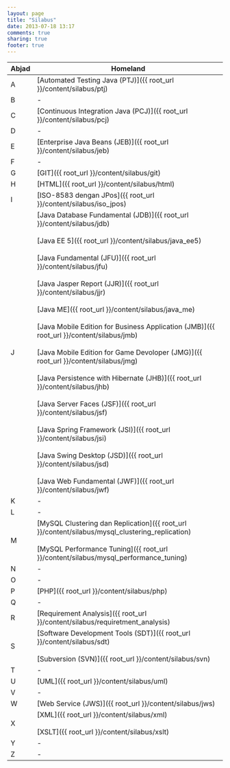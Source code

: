 ```yaml
---
layout: page
title: "Silabus"
date: 2013-07-18 13:17
comments: true
sharing: true
footer: true
---
```


<div markdown class="pageSilabus">

 Abjad| Homeland
------|----------
A|[Automated Testing Java (PTJ)]({{ root_url }}/content/silabus/ptj)
B|-
C|[Continuous Integration Java (PCJ)]({{ root_url }}/content/silabus/pcj)
D|-
E|[Enterprise Java Beans (JEB)]({{ root_url }}/content/silabus/jeb)
F|-
G|[GIT]({{ root_url }}/content/silabus/git)
H|[HTML]({{ root_url }}/content/silabus/html)
I|[ISO-8583 dengan JPos]({{ root_url }}/content/silabus/iso_jpos)
J|[Java Database Fundamental (JDB)]({{ root_url }}/content/silabus/jdb)<br><br>[Java EE 5]({{ root_url }}/content/silabus/java_ee5)<br><br>[Java Fundamental (JFU)]({{ root_url }}/content/silabus/jfu)<br><br>[Java Jasper Report (JJR)]({{ root_url }}/content/silabus/jjr)<br><br>[Java ME]({{ root_url }}/content/silabus/java_me)<br><br>[Java Mobile Edition for Business Application (JMB)]({{ root_url }}/content/silabus/jmb)<br><br>[Java Mobile Edition for Game Devoloper (JMG)]({{ root_url }}/content/silabus/jmg)<br><br>[Java Persistence with Hibernate (JHB)]({{ root_url }}/content/silabus/jhb)<br><br>[Java Server Faces (JSF)]({{ root_url }}/content/silabus/jsf)<br><br>[Java Spring Framework (JSI)]({{ root_url }}/content/silabus/jsi)<br><br>[Java Swing Desktop (JSD)]({{ root_url }}/content/silabus/jsd)<br><br>[Java Web Fundamental (JWF)]({{ root_url }}/content/silabus/jwf)
K|-
L|-
M|[MySQL Clustering dan Replication]({{ root_url }}/content/silabus/mysql_clustering_replication)<br><br>[MySQL Performance Tuning]({{ root_url }}/content/silabus/mysql_performance_tuning)
N|-
O|-
P|[PHP]({{ root_url }}/content/silabus/php)
Q|-
R|[Requirement Analysis]({{ root_url }}/content/silabus/requiretment_analysis)
S|[Software Development Tools (SDT)]({{ root_url }}/content/silabus/sdt)<br><br>[Subversion (SVN)]({{ root_url }}/content/silabus/svn)
T|-
U|[UML]({{ root_url }}/content/silabus/uml)
V|-
W|[Web Service (JWS)]({{ root_url }}/content/silabus/jws)
X|[XML]({{ root_url }}/content/silabus/xml)<br><br>[XSLT]({{ root_url }}/content/silabus/xslt)
Y|-
Z|-

